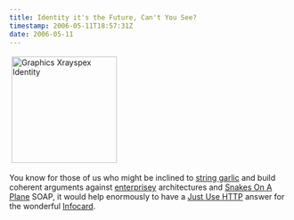 ```yaml
---
title: Identity it's the Future, Can't You See?
timestamp: 2006-05-11T18:57:31Z
date: 2006-05-11
---
```


<a href="http://en.wikipedia.org/wiki/X-Ray_Spex">
<img src="http://blog.whatfettle.com/_graphics_xrayspex_identity.jpg" height="191" width="189" border="0" hspace="4" vspace="4" alt=" Graphics Xrayspex Identity" /></a>

<p>You know for those of us who might be inclined to <a href="http://www.mnot.net/blog/2006/05/10/vendors">string garlic</a> and build coherent arguments against <a href="http://en.wikipedia.org/wiki/Enterprisey">enterprisey</a> architectures and <a href="http://en.wikipedia.org/wiki/Snakes_on_a_plane">Snakes On A Plane</a> SOAP, it would help enormously to have a <a href="http://www.intertwingly.net/blog/2005/03/15/Dont-Panic">Just Use HTTP</a> answer for the wonderful <a href="http://msdn.microsoft.com/windowsvista/default.aspx?pull=/library/en-us/dnlong/html/IntroInfoCard.asp">Infocard</a>.</p>
